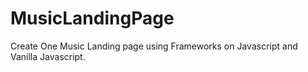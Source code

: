 # MusicLandingPage
Create One Music Landing page using Frameworks on Javascript and Vanilla Javascript. 
